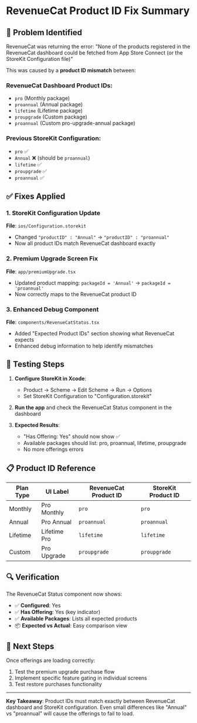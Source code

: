 # RevenueCat Product ID Fix Summary

## 🔧 Problem Identified
RevenueCat was returning the error: "None of the products registered in the RevenueCat dashboard could be fetched from App Store Connect (or the StoreKit Configuration file)"

This was caused by a **product ID mismatch** between:

### RevenueCat Dashboard Product IDs:
- `pro` (Monthly package)
- `proannual` (Annual package) 
- `lifetime` (Lifetime package)
- `proupgrade` (Custom package)
- `proannual` (Custom pro-upgrade-annual package)

### Previous StoreKit Configuration:
- `pro` ✅
- `Annual` ❌ (should be `proannual`)
- `lifetime` ✅
- `proupgrade` ✅
- `proannual` ✅

## ✅ Fixes Applied

### 1. StoreKit Configuration Update
**File**: `ios/Configuration.storekit`
- Changed `"productID" : "Annual"` → `"productID" : "proannual"`
- Now all product IDs match RevenueCat dashboard exactly

### 2. Premium Upgrade Screen Fix
**File**: `app/premiumUpgrade.tsx`
- Updated product mapping: `packageId = 'Annual'` → `packageId = 'proannual'`
- Now correctly maps to the RevenueCat product ID

### 3. Enhanced Debug Component
**File**: `components/RevenueCatStatus.tsx`
- Added "Expected Product IDs" section showing what RevenueCat expects
- Enhanced debug information to help identify mismatches

## 🧪 Testing Steps

1. **Configure StoreKit in Xcode**:
   - Product → Scheme → Edit Scheme → Run → Options
   - Set StoreKit Configuration to "Configuration.storekit"

2. **Run the app** and check the RevenueCat Status component in the dashboard

3. **Expected Results**:
   - "Has Offering: Yes" should now show ✅
   - Available packages should list: pro, proannual, lifetime, proupgrade
   - No more offerings errors

## 📋 Product ID Reference

| Plan Type | UI Label | RevenueCat Product ID | StoreKit Product ID |
|-----------|----------|----------------------|-------------------|
| Monthly   | Pro Monthly | `pro` | `pro` |
| Annual    | Pro Annual | `proannual` | `proannual` |
| Lifetime  | Lifetime Pro | `lifetime` | `lifetime` |
| Custom    | Pro Upgrade | `proupgrade` | `proupgrade` |

## 🔍 Verification

The RevenueCat Status component now shows:
- ✅ **Configured**: Yes
- ✅ **Has Offering**: Yes (key indicator)
- ✅ **Available Packages**: Lists all expected products
- 📦 **Expected vs Actual**: Easy comparison view

## 🎯 Next Steps

Once offerings are loading correctly:
1. Test the premium upgrade purchase flow
2. Implement specific feature gating in individual screens
3. Test restore purchases functionality

---

**Key Takeaway**: Product IDs must match exactly between RevenueCat dashboard and StoreKit configuration. Even small differences like "Annual" vs "proannual" will cause the offerings to fail to load.
